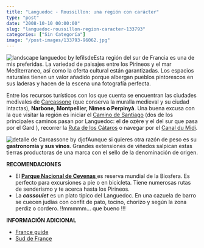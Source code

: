```yaml
---
title: "Languedoc - Roussillon: una región con carácter"
type: "post"
date: "2008-10-10 00:00:00"
slug: "languedoc-roussillon-region-caracter-133793"
categories: ["Sin Categoría"]
image: "/post-images/133793-96062.jpg"
---
```


![landscape languedoc by lefilsde](/post-images/133793-96062.jpg "landscape languedoc by lefilsde")Esta región del sur de Francia es una de mis preferidas. La variedad de paisajes entre los Pirineos y el mar Mediterraneo, así como la oferta cultural están garantizadas. Los espacios naturales tienen un valor añadido porque albergan pueblos pintorescos en sus laderas y hacen de la escena una fotografía perfecta.

Entre los recursos turísticos con los que cuenta se encuentran las ciudades medivales de [Carcassone](http://www.missviajes.com/carcassone-20614) (que conserva la muralla medieval y su ciudad intactas), **Narbone, Montpellier, Nimes o Perpinyà**. Una buena excusa con la que visitar la región es iniciar el [Camino de Santiago](http://www.missviajes.com/camino-santiago-8676) (dos de los principales caminos pasan por Languedoc: el de ozère y el del sur que pasa por el Gard ), recorrer la [Ruta de los Cátaros](http://www.missviajes.com/ruta-cataros-9504) o navegar por el [Canal du Midi](http://www.missviajes.com/navegar-canal-du-midi-9503).

![detalle de Carcassone by djof](/post-images/133793-96063.jpg "detalle de Carcassone by djof")Aunque si quieres otra razón de peso es su **gastronomia y sus vinos**. Grandes extensiones de viñedos salpican estas tierras productoras de una marca con el sello de la denominación de origen.

**RECOMENDACIONES**

- El [**Parque Nacional de Cevenas** ](http://www.sunfrance.net/es/index.php3?PHPSESSID=13c378423d90fff68e3d97a12f549b01&langue=es&id_gmenu=18276&code_menu=se_cevennes&id_art=63786#a_63786)es reserva mundial de la Biosfera. Es perfecto para excursiones a pie o en bicicleta. Tiene numerosas rutas de senderismo y te acerca hasta los Pirineos.
- La ***cassoulet*** es un plato típico del Languedoc. En una cazuela de barro se cuecen judías con confit de pato, tocino, chorizo y según la zona perdiz o cordero. !!mmmmm... que bueno !!!

**INFORMACIÓN ADICIONAL**

- [France guide](http://es.franceguide.com/destinos/francia/regiones-y-ciudades/languedoc-roussillon/home.html?NodeID=180)
- [Sud de France](http://www.sunfrance.net/es/index.php3?langue=es)